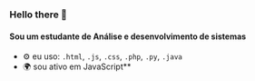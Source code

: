 ### Hello there 👋

#### Sou um estudante de Análise e desenvolvimento de sistemas

- ⚙️ eu uso: `.html`, `.js`, `.css`, `.php`, `.py`, `.java`
- 🌍 sou ativo em JavaScript**
